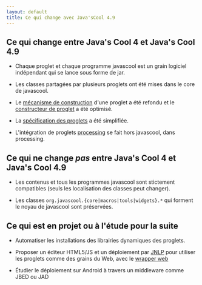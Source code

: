 ```yaml
---
layout: default
title: Ce qui change avec Java'sCool 4.9
---
```


## Ce qui change entre Java's Cool 4 et Java's Cool 4.9

* Chaque proglet et chaque programme javascool est un grain logiciel indépendant qui se lance sous forme de jar.

* Les classes partagées par plusieurs proglets ont été mises dans le core de javascool.

* Le [mécanisme de construction](developper/index.html) d'une proglet a été refondu et le [constructeur de proglet](../wproglets/javascool-core.jar) a été optimisé.

* La [spécification des proglets](developper/jvs4tojvs5.html) a été simplifiée. 

* L'intégration de proglets [processing](http://www.openprocessing.org) se fait hors javascool, dans processing.

## Ce qui ne change *pas* entre Java's Cool 4 et Java's Cool 4.9

* Les contenus et tous les programmes javascool sont stictement compatibles (seuls les localisation des classes peut changer).

* Les classes `org.javascool.{core|macros|tools|widgets}.*` qui forment le noyau de javascool sont préservées.

## Ce qui est en projet ou à l'étude pour la suite

* Automatiser les installations des librairies dynamiques des proglets.

* Proposer un éditeur HTML5/JS et un déploiement par [JNLP](http://en.wikipedia.org/wiki/Java_Web_Start) pour utiliser les proglets comme des grains du Web, avec le [wrapper web](../wproglets/javascool-core-api/org/javascool/core/MainWrapper.html)

* Étudier le déploiement sur Android à travers un middleware comme JBED ou JAD

